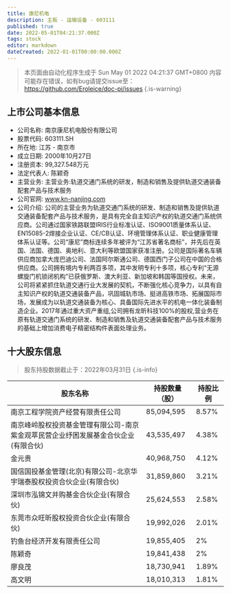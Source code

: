 ```yaml
---
title: 康尼机电
description: 主板 - 运输设备 - 603111
published: true
date: 2022-05-01T04:21:37.000Z
tags: stock
editor: markdown
dateCreated: 2022-01-01T00:00:00.000Z
---
```


> 本页面由自动化程序生成于 Sun May 01 2022 04:21:37 GMT+0800
> 内容可能存在错误，如有bug请提交issue至：https://github.com/Eroleice/doc-pi/issues
{.is-warning}

## 上市公司基本信息
- 公司名称: 南京康尼机电股份有限公司
- 股票代码: 603111.SH
- 所在地: 江苏 - 南京市
- 成立日期: 2000年10月27日
- 注册资本: 99,327.548万元
- 法定代表人: 陈颖奇
- 主营业务: 主营业务:轨道交通门系统的研发，制造和销售及提供轨道交通装备配套产品与技术服务
- 公司官网: www.kn-nanjing.com
- 公司介绍: 公司的主营业务为轨道交通门系统的研发、制造和销售及提供轨道交通装备配套产品与技术服务，是具有完全自主知识产权的轨道交通门系统供应商。公司通过国家铁路联盟IRIS行业标准认证、ISO9001质量体系认证、EN15085-2焊接企业认证、CE/CB认证、环境管理体系认证、职业健康管理体系认证等。公司“康尼”商标连续多年被评为“江苏省著名商标”，并先后在英国、法国、德国、奥地利、意大利等欧盟国家获准注册。公司是国际著名车辆供应商加拿大庞巴迪公司、法国阿尔斯通公司、德国西门子公司在中国的合格供应商。公司拥有境内专利两百多项，其中发明专利十多项，核心专利“无源螺旋门机锁闭机构”已获俄罗斯、澳大利亚、新加坡和韩国等国授权。未来，公司将紧紧抓住轨道交通行业大发展的契机，不断强化核心竞争力，以具有自主知识产权的轨道交通装备产品，巩固城轨市场、挺进高铁市场、拓展国际市场，发展成为以轨道交通装备为核心、具备国际先进水平的机电一体化装备制造企业。2017年通过重大资产重组,公司拥有龙昕科技100%的股权,营业务在原有轨道交通门系统的研发、制造和销售及轨道交通装备配套产品与技术服务的基础上增加消费电子精密结构件表面处理业务。


## 十大股东信息
> 股东持股数据截止于：2022年03月31日
{.is-info}

| 股东名称 | 持股数量（股） | 持股比例 |
| --- | --- | --- |
| 南京工程学院资产经营有限责任公司 | 85,094,595 | 8.57% |
| 南京峰岭股权投资基金管理有限公司-南京紫金观萃民营企业纾困发展基金合伙企业(有限合伙) | 43,535,497 | 4.38% |
| 金元贵 | 40,968,750 | 4.12% |
| 国信国投基金管理(北京)有限公司-北京华宇瑞泰股权投资合伙企业(有限合伙) | 31,859,860 | 3.21% |
| 深圳市泓锦文并购基金合伙企业(有限合伙) | 25,624,553 | 2.58% |
| 东莞市众旺昕股权投资合伙企业(有限合伙) | 19,992,026 | 2.01% |
| 钓鱼台经济开发有限责任公司 | 19,855,405 | 2% |
| 陈颖奇 | 19,841,438 | 2% |
| 廖良茂 | 18,730,941 | 1.89% |
| 高文明 | 18,010,313 | 1.81% |




